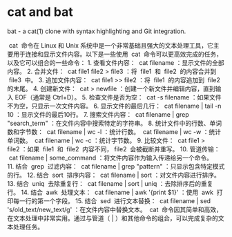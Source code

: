 # cat and bat

bat - a cat(1) clone with syntax highlighting and Git integration.

 cat  命令在 Linux 和 Unix 系统中是一个非常基础且强大的文本处理工具，它主要用于连接和显示文件内容。以下是一些使用  cat  命令可以更高效完成的任务，以及它可以组合的一些命令：
1. 查看文件内容：
 cat filename ：显示文件的全部内容。
2. 合并文件：
 cat file1 file2 > file3 ：将  file1  和  file2  的内容合并到  file3  中。
3. 追加文件内容：
 cat file1 >> file2 ：将  file1  的内容追加到  file2  的末尾。
4. 创建新文件：
 cat > newfile ：创建一个新文件并编辑内容，直到输入 EOF（通常是 Ctrl+D）。
5. 检查文件是否为空：
 cat -s filename ：如果文件不为空，只显示一次文件内容。
6. 显示文件的最后几行：
 cat filename | tail -n 10 ：显示文件的最后10行。
7. 搜索文件内容：
 cat filename | grep "search_term" ：在文件内容中搜索特定的字符串。
8. 统计文件中的行数、单词数和字节数：
 cat filename | wc -l ：统计行数。
 cat filename | wc -w ：统计单词数。
 cat filename | wc -c ：统计字节数。
9. 比较文件：
 cat file1 > file2 ：如果  file1  和  file2  内容不同， file2  会被截断并重写。
10. 管道传输：
 cat filename | some_command ：将文件内容作为输入传递给另一个命令。
11. 结合  grep  过滤内容：
 cat filename | grep "pattern" ：只显示包含特定模式的行。
12. 结合  sort  排序内容：
 cat filename | sort ：对文件内容进行排序。
13. 结合  uniq  去除重复行：
 cat filename | sort | uniq ：去除排序后的重复行。
14. 结合  awk  处理文本：
 cat filename | awk '{print $1}' ：使用  awk  打印每一行的第一个字段。
15. 结合  sed  进行文本替换：
 cat filename | sed 's/old_text/new_text/g' ：在文件内容中替换文本。
 cat  命令因其简单和高效，在文本处理中非常实用。通过与管道（ | ）和其他命令的组合，可以完成复杂的文本处理任务。
